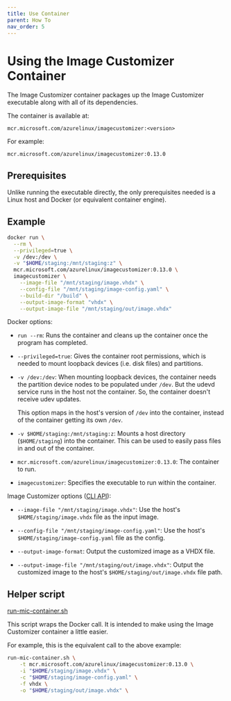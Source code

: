 ```yaml
---
title: Use Container
parent: How To
nav_order: 5
---
```


# Using the Image Customizer Container

The Image Customizer container packages up the Image Customizer executable along with
all of its dependencies.

The container is available at:

```text
mcr.microsoft.com/azurelinux/imagecustomizer:<version>
```

For example:

```text
mcr.microsoft.com/azurelinux/imagecustomizer:0.13.0
```

## Prerequisites

Unlike running the executable directly, the only prerequisites needed is a Linux host
and Docker (or equivalent container engine).

## Example

```bash
docker run \
  --rm \
  --privileged=true \
  -v /dev:/dev \
  -v "$HOME/staging:/mnt/staging:z" \
  mcr.microsoft.com/azurelinux/imagecustomizer:0.13.0 \
  imagecustomizer \
    --image-file "/mnt/staging/image.vhdx" \
    --config-file "/mnt/staging/image-config.yaml" \
    --build-dir "/build" \
    --output-image-format "vhdx" \
    --output-image-file "/mnt/staging/out/image.vhdx"
```

Docker options:

- `run --rm`: Runs the container and cleans up the container once the program
  has completed.

- `--privileged=true`: Gives the container root permissions, which is needed to mount
  loopback devices (i.e. disk files) and partitions.

- `-v /dev:/dev`: When mounting loopback devices, the container needs the partition
  device nodes to be populated under `/dev`. But the udevd service runs in the host not
  the container. So, the container doesn't receive udev updates.

  This option maps in the host's version of `/dev` into the container, instead of the
  container getting its own `/dev`.

- `-v $HOME/staging:/mnt/staging:z`: Mounts a host directory (`$HOME/staging`) into the
   container. This can be used to easily pass files in and out of the container.

- `mcr.microsoft.com/azurelinux/imagecustomizer:0.13.0`: The container to run.

- `imagecustomizer`: Specifies the executable to run within the container.

Image Customizer options ([CLI API](../api/cli.md)):

- `--image-file "/mnt/staging/image.vhdx"`: Use the host's `$HOME/staging/image.vhdx`
  file as the input image.

- `--config-file "/mnt/staging/image-config.yaml"`: Use the host's
  `$HOME/staging/image-config.yaml` file as the config.

- `--output-image-format`: Output the customized image as a VHDX file.

- `--output-image-file "/mnt/staging/out/image.vhdx"`: Output the customized image to
  the host's `$HOME/staging/out/image.vhdx` file path.

## Helper script

[run-mic-container.sh](https://github.com/microsoft/azure-linux-image-tools/blob/stable/toolkit/tools/imagecustomizer/container/run-mic-container.sh)

This script wraps the Docker call. It is intended to make using the Image Customizer
container a little easier.

For example, this is the equivalent call to the above example:

```bash
run-mic-container.sh \
    -t mcr.microsoft.com/azurelinux/imagecustomizer:0.13.0 \
    -i "$HOME/staging/image.vhdx" \
    -c "$HOME/staging/image-config.yaml" \
    -f vhdx \
    -o "$HOME/staging/out/image.vhdx" \
```

